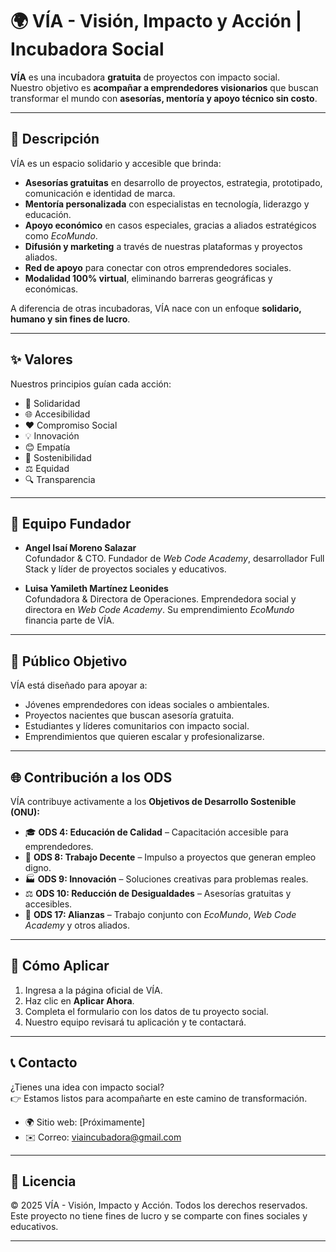 # 🌍 VÍA - Visión, Impacto y Acción | Incubadora Social

**VÍA** es una incubadora **gratuita** de proyectos con impacto social.  
Nuestro objetivo es **acompañar a emprendedores visionarios** que buscan transformar el mundo con **asesorías, mentoría y apoyo técnico sin costo**.  

---

## 🚀 Descripción

VÍA es un espacio solidario y accesible que brinda:
- **Asesorías gratuitas** en desarrollo de proyectos, estrategia, prototipado, comunicación e identidad de marca.  
- **Mentoría personalizada** con especialistas en tecnología, liderazgo y educación.  
- **Apoyo económico** en casos especiales, gracias a aliados estratégicos como *EcoMundo*.  
- **Difusión y marketing** a través de nuestras plataformas y proyectos aliados.  
- **Red de apoyo** para conectar con otros emprendedores sociales.  
- **Modalidad 100% virtual**, eliminando barreras geográficas y económicas.  

A diferencia de otras incubadoras, VÍA nace con un enfoque **solidario, humano y sin fines de lucro**.

---

## ✨ Valores

Nuestros principios guían cada acción:

- 🤝 Solidaridad  
- 🌐 Accesibilidad  
- ❤️ Compromiso Social  
- 💡 Innovación  
- 😊 Empatía  
- 🌱 Sostenibilidad  
- ⚖️ Equidad  
- 🔍 Transparencia  

---

## 👥 Equipo Fundador

- **Angel Isaí Moreno Salazar**  
  Cofundador & CTO. Fundador de *Web Code Academy*, desarrollador Full Stack y líder de proyectos sociales y educativos.  

- **Luisa Yamileth Martínez Leonides**  
  Cofundadora & Directora de Operaciones. Emprendedora social y directora en *Web Code Academy*. Su emprendimiento *EcoMundo* financia parte de VÍA.  

---

## 🎯 Público Objetivo

VÍA está diseñado para apoyar a:

- Jóvenes emprendedores con ideas sociales o ambientales.  
- Proyectos nacientes que buscan asesoría gratuita.  
- Estudiantes y líderes comunitarios con impacto social.  
- Emprendimientos que quieren escalar y profesionalizarse.  

---

## 🌐 Contribución a los ODS

VÍA contribuye activamente a los **Objetivos de Desarrollo Sostenible (ONU):**

- 🎓 **ODS 4: Educación de Calidad** – Capacitación accesible para emprendedores.  
- 💼 **ODS 8: Trabajo Decente** – Impulso a proyectos que generan empleo digno.  
- 🏭 **ODS 9: Innovación** – Soluciones creativas para problemas reales.  
- ⚖️ **ODS 10: Reducción de Desigualdades** – Asesorías gratuitas y accesibles.  
- 🤝 **ODS 17: Alianzas** – Trabajo conjunto con *EcoMundo*, *Web Code Academy* y otros aliados.  

---

## 📌 Cómo Aplicar

1. Ingresa a la página oficial de VÍA.  
2. Haz clic en **Aplicar Ahora**.  
3. Completa el formulario con los datos de tu proyecto social.  
4. Nuestro equipo revisará tu aplicación y te contactará.  

---

## 📞 Contacto

¿Tienes una idea con impacto social?  
👉 Estamos listos para acompañarte en este camino de transformación.  

- 🌍 Sitio web: [Próximamente]  
- ✉️ Correo: viaincubadora@gmail.com

---

## 📄 Licencia

© 2025 VÍA - Visión, Impacto y Acción. Todos los derechos reservados.  
Este proyecto no tiene fines de lucro y se comparte con fines sociales y educativos.  

---